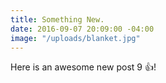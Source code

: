 ```yaml
---
title: Something New.
date: 2016-09-07 20:09:00 -04:00
image: "/uploads/blanket.jpg"
---
```


Here is an awesome new post 9 :thumbsup:!